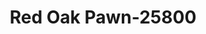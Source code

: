 ---
f_zip-code: 51566
f_state-code: IA
title: Red Oak Pawn-25800
f_phone: 712-623-2040
f_city-only: Red Oak
f_address: 409 North 3Rd Street Red Oak
f_location-unique-id: '25800'
slug: red-oak-pawn-25800
updated-on: '2024-05-30T13:46:58.046Z'
created-on: '2024-05-30T13:36:59.803Z'
published-on: '2024-05-30T13:54:32.469Z'
f_city-state: cms/city/red-oak-ia.md
f_company: cms/company/red-oak-pawn.md
f_state: cms/state/iowa.md
layout: '[payday-loan].html'
tags: payday-loan
---